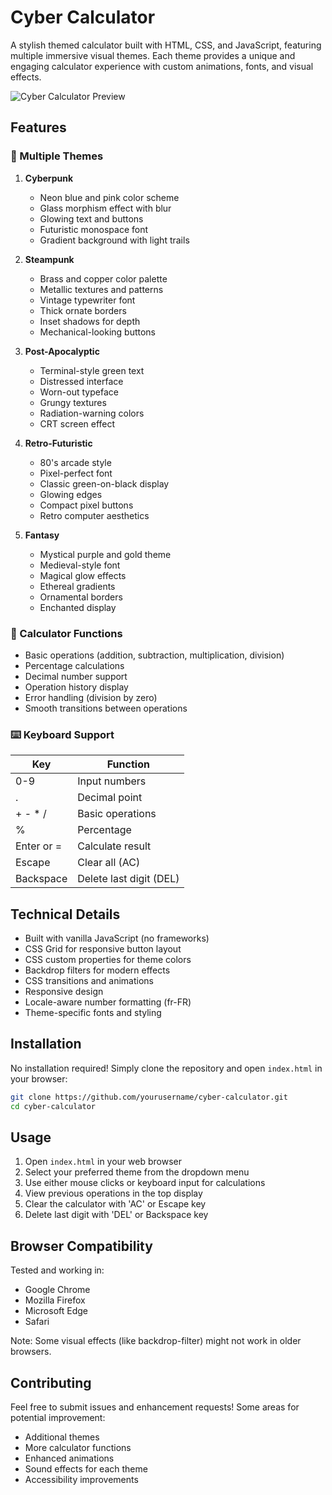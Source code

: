 # Cyber Calculator

A stylish themed calculator built with HTML, CSS, and JavaScript, featuring multiple immersive visual themes. Each theme provides a unique and engaging calculator experience with custom animations, fonts, and visual effects.

![Cyber Calculator Preview](preview.png)

## Features

### 🎨 Multiple Themes

1. **Cyberpunk**
   - Neon blue and pink color scheme
   - Glass morphism effect with blur
   - Glowing text and buttons
   - Futuristic monospace font
   - Gradient background with light trails

2. **Steampunk**
   - Brass and copper color palette
   - Metallic textures and patterns
   - Vintage typewriter font
   - Thick ornate borders
   - Inset shadows for depth
   - Mechanical-looking buttons

3. **Post-Apocalyptic**
   - Terminal-style green text
   - Distressed interface
   - Worn-out typeface
   - Grungy textures
   - Radiation-warning colors
   - CRT screen effect

4. **Retro-Futuristic**
   - 80's arcade style
   - Pixel-perfect font
   - Classic green-on-black display
   - Glowing edges
   - Compact pixel buttons
   - Retro computer aesthetics

5. **Fantasy**
   - Mystical purple and gold theme
   - Medieval-style font
   - Magical glow effects
   - Ethereal gradients
   - Ornamental borders
   - Enchanted display

### 🧮 Calculator Functions
- Basic operations (addition, subtraction, multiplication, division)
- Percentage calculations
- Decimal number support
- Operation history display
- Error handling (division by zero)
- Smooth transitions between operations

### ⌨️ Keyboard Support
| Key           | Function                    |
|---------------|----------------------------|
| 0-9           | Input numbers              |
| .             | Decimal point              |
| + - * /       | Basic operations           |
| %             | Percentage                 |
| Enter or =    | Calculate result           |
| Escape        | Clear all (AC)             |
| Backspace     | Delete last digit (DEL)    |

## Technical Details

- Built with vanilla JavaScript (no frameworks)
- CSS Grid for responsive button layout
- CSS custom properties for theme colors
- Backdrop filters for modern effects
- CSS transitions and animations
- Responsive design
- Locale-aware number formatting (fr-FR)
- Theme-specific fonts and styling

## Installation

No installation required! Simply clone the repository and open `index.html` in your browser:

```bash
git clone https://github.com/yourusername/cyber-calculator.git
cd cyber-calculator
```

## Usage

1. Open `index.html` in your web browser
2. Select your preferred theme from the dropdown menu
3. Use either mouse clicks or keyboard input for calculations
4. View previous operations in the top display
5. Clear the calculator with 'AC' or Escape key
6. Delete last digit with 'DEL' or Backspace key

## Browser Compatibility

Tested and working in:
- Google Chrome
- Mozilla Firefox
- Microsoft Edge
- Safari

Note: Some visual effects (like backdrop-filter) might not work in older browsers.

## Contributing

Feel free to submit issues and enhancement requests! Some areas for potential improvement:
- Additional themes
- More calculator functions
- Enhanced animations
- Sound effects for each theme
- Accessibility improvements 